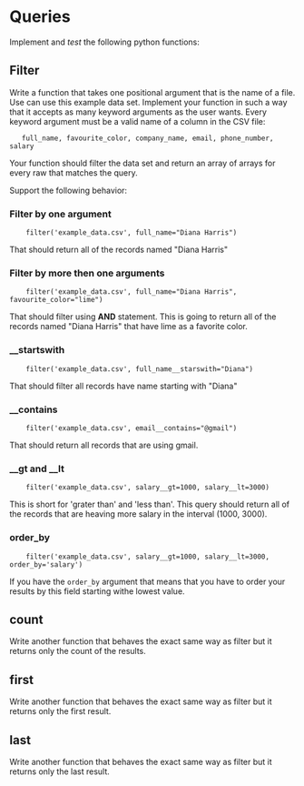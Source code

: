 Queries
=========

Implement and *test* the following python functions:

## Filter
Write a function that takes one positional argument that is the name of a file. Use can use this example data set.
Implement your function in such a way that it accepts as many keyword arguments as the user wants. Every keyword argument must be a valid name of a column in the CSV file:
```
   full_name, favourite_color, company_name, email, phone_number, salary
```
Your function should filter the data set and return an array of arrays for every raw that matches the query.

Support the following behavior:

### Filter by one argument

```
    filter('example_data.csv', full_name="Diana Harris")
```
That should return all of the records named "Diana Harris"

### Filter by more then one arguments
```
    filter('example_data.csv', full_name="Diana Harris", favourite_color="lime")
```
That should filter using **AND** statement. This is going to return all of the records named "Diana Harris" that have lime as a favorite color.

### __startswith
```
    filter('example_data.csv', full_name__starswith="Diana")
```
That should filter all records have name starting with "Diana"

### __contains
```
    filter('example_data.csv', email__contains="@gmail")
```
That should return all records that are using gmail.

### __gt and __lt
```
    filter('example_data.csv', salary__gt=1000, salary__lt=3000)
```
This is short for 'grater than' and 'less than'. This query should return all of the records that are heaving more salary in the interval (1000, 3000).

### order_by
```
    filter('example_data.csv', salary__gt=1000, salary__lt=3000, order_by='salary')
```
If you have the ``order_by`` argument that means that you have to order your results by this field starting withe lowest value.

## count
Write another function that behaves the exact same way as filter but it returns only the count of the results.

## first
Write another function that behaves the exact same way as filter but it returns only the first result.

## last
Write another function that behaves the exact same way as filter but it returns only the last result.
